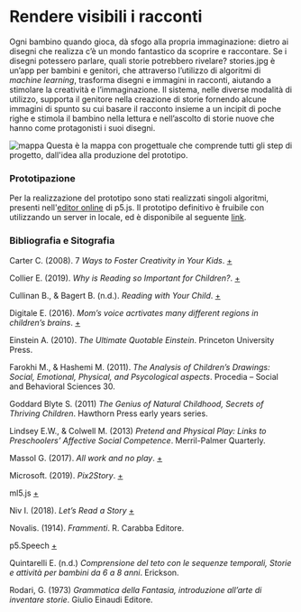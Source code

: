 # Rendere visibili i racconti

Ogni bambino quando gioca, dà sfogo alla propria immaginazione: dietro ai disegni che realizza c’è un mondo fantastico da scoprire e raccontare. Se i disegni potessero parlare, quali storie potrebbero rivelare?
stories.jpg è un’app per bambini e genitori, che attraverso l’utilizzo di algoritmi di _machine learning_, trasforma disegni e
immagini in racconti, aiutando a stimolare la creatività e l’immaginazione. Il sistema, nelle diverse modalità di utilizzo, supporta il genitore nella creazione di storie fornendo alcune immagini di spunto su cui basare il racconto insieme a un incipit di poche righe e stimola il bambino nella lettura e nell’ascolto di storie nuove che hanno come protagonisti i suoi disegni.

![mappa](https://raw.githubusercontent.com/peterbaru/archive/master/peterbaru/MakingVisible/MappaConcettuale.png)
Questa è la mappa con progettuale che comprende tutti gli step di progetto, dall'idea alla produzione del prototipo.

### Prototipazione

Per la realizzazione del prototipo sono stati realizzati singoli algoritmi, presenti nell'[editor online](https://editor.p5js.org/peterbaru/collections/HYouLasBw) di p5.js.
Il prototipo definitivo è fruibile con utilizzando un server in locale, ed è disponibile al seguente [link](https://github.com/peterbaru/archive/tree/master/peterbaru/MakingVisible/Prototipo).

### Bibliografia e Sitografia

Carter C. (2008). 7 _Ways to Foster Creativity in Your Kids_. [+](https://greatergood.berkeley.edu/article/item/7_ways_to_foster_creativity_in_your_kids)

Collier E. (2019). _Why is Reading so Important for Children?_. [+](https://www.highspeedtraining.co.uk/hub/why-is-reading-important-for-children/)

Cullinan B., & Bagert B. (n.d.). _Reading with Your Child_. [+](https://www.readingrockets.org/article/reading-your-child)

Digitale E. (2016). _Mom’s voice acrtivates many different regions in children’s brains_. [+](https://med.stanford.edu/news/all-news/2016/05/moms-voiceactivates-different-regions-in-children-brains.html)

Einstein A. (2010). _The Ultimate Quotable Einstein_. Princeton University Press.

Farokhi M., & Hashemi M. (2011). _The Analysis of Children’s Drawings: Social, Emotional, Physical, and Psycological aspects_. Procedia – Social and Behavioral Sciences 30.

Goddard Blyte S. (2011) _The Genius of Natural Childhood, Secrets of Thriving Children_. Hawthorn Press early years series.

Lindsey E.W., & Colwell M. (2013) _Pretend and Physical Play: Links to Preschoolers’ Affective Social Competence_. Merril-Palmer Quarterly.

Massol G. (2017). _All work and no play_. [+](https://blog.massol.me/all-work-and-no-play-kpiv/)

Microsoft. (2019). _Pix2Story_. [+](https://pix2story.azurewebsites.net)

ml5.js [+](https://ml5js.org/)

Niv I. (2018). _Let’s Read a Story_ [+](https://www.letsreadastory.xyz)

Novalis. (1914). _Frammenti_. R. Carabba Editore.

p5.Speech [+](https://idmnyu.github.io/p5.js-speech/)

Quintarelli E. (n.d.) _Comprensione del teto con le sequenze temporali, Storie e attività per bambini da 6 a 8 anni_. Erickson.

Rodari, G. (1973) _Grammatica della Fantasia, introduzione all’arte di inventare storie_. Giulio Einaudi Editore.
